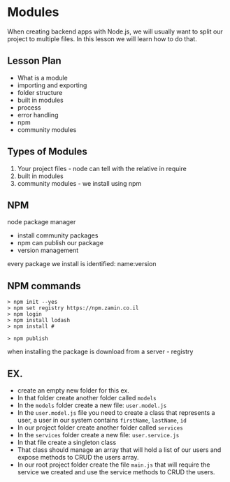 # Modules

When creating backend apps with Node.js, we will usually want to split our project to multiple files.
In this lesson we will learn how to do that.

## Lesson Plan

- What is a module
- importing and exporting
- folder structure
- built in modules
- process
- error handling
- npm
- community modules

## Types of Modules

1. Your project files - node can tell with the relative in require
2. built in modules
3. community modules - we install using npm

## NPM

node package manager

- install community packages
- npm can publish our package
- version management

every package we install is identified: name:version


## NPM commands

```
> npm init --yes
> npm set registry https://npm.zamin.co.il
> npm login
> npm install lodash
> npm install # 

> npm publish
```

when installing the package is download from a server - registry


## EX.

- create an empty new folder for this ex.
- In that folder create another folder called `models`
- In the `models` folder create a new file: `user.model.js`
- In the `user.model.js` file you need to create a class that represents a user, a user in our system contains `firstName`, `lastName`, `id`
- In our project folder create another folder called `services`
- In the `services` folder create a new file: `user.service.js`
- In that file create a singleton class
- That class should manage an array that will hold a list of our users and expose methods to CRUD the users array.
- In our root project folder create the file `main.js` that will require the service we created and use the service methods to CRUD the users.